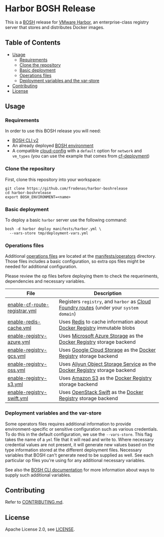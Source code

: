 # Harbor BOSH Release

This is a [BOSH](http://bosh.io/) release for [VMware Harbor](https://vmware.github.io/harbor/), an enterprise-class registry server that stores and distributes Docker images.

## Table of Contents

* [Usage](https://github.com/frodenas/harbor-boshrelease#usage)
  * [Requirements](https://github.com/frodenas/harbor-boshrelease#requirements)
  * [Clone the repository](https://github.com/frodenas/harbor-boshrelease#clone-the-repository)
  * [Basic deployment](https://github.com/frodenas/harbor-boshrelease#basic-deployment)
  * [Operations files](https://github.com/frodenas/harbor-boshrelease#operations-files)
  * [Deployment variables and the var-store](https://github.com/frodenas/harbor-boshrelease#deployment-variables-and-the-var-store)
* [Contributing](https://github.com/frodenas/harbor-boshrelease#contributing)
* [License](https://github.com/frodenas/harbor-boshrelease#license)

## Usage

### Requirements

In order to use this BOSH release you will need:

* [BOSH CLI v2](https://bosh.io/docs/cli-v2.html)
* An already deployed [BOSH environment](http://bosh.io/docs/init.html)
* A compatible [cloud-config](http://bosh.io/docs/terminology.html#cloud-config) with a `default` option for `network` and `vm_types` (you can use the example that comes from [cf-deployment](https://github.com/cloudfoundry/cf-deployment/blob/master/bosh-lite/cloud-config.yml))

###  Clone the repository

First, clone this repository into your workspace:

```
git clone https://github.com/frodenas/harbor-boshrelease
cd harbor-boshrelease
export BOSH_ENVIRONMENT=<name>
```

### Basic deployment

To deploy a basic `harbor` server use the following command:

```
bosh -d harbor deploy manifests/harbor.yml \
  --vars-store tmp/deployment-vars.yml
```

### Operations files

Additional [operations files](http://bosh.io/docs/cli-ops-files.html) are located at the [manifests/operators](https://github.com/frodenas/harbor-boshrelease/tree/master/manifests/operators) directory. Those files includes a basic configuration, so extra ops files might be needed for additional configuration.

Please review the op files before deploying them to check the requeriments, dependencies and necessary variables.

| File | Description |
| ---- | ----------- |
| [enable-cf-route-registrar.yml](https://github.com/frodenas/harbor-boshrelease/blob/master/manifests/operators/enable-cf-route-registrar.yml) | Registers `registry`, and `harbor` as [Cloud Foundry routes](https://docs.cloudfoundry.org/devguide/deploy-apps/routes-domains.html) (under your `system domain`) |
| [enable-redis-cache.yml](https://github.com/frodenas/harbor-boshrelease/blob/master/manifests/operators/enable-redis-cache.yml) | Uses [Redis](https://redis.io/) to cache information about [Docker Registry](https://docs.docker.com/registry/) immutable blobs |
| [enable-registry-azure.yml](https://github.com/frodenas/harbor-boshrelease/blob/master/manifests/operators/enable-registry-azure.yml) | Uses [Microsoft Azure Storage](https://azure.microsoft.com/en-us/services/storage/) as the [Docker Registry](https://docs.docker.com/registry/) storage backend |
| [enable-registry-gcs.yml](https://github.com/frodenas/harbor-boshrelease/blob/master/manifests/operators/enable-registry-gcs.yml) | Uses [Google Cloud Storage](https://cloud.google.com/storage/) as the [Docker Registry](https://docs.docker.com/registry/) storage backend |
| [enable-registry-oss.yml](https://github.com/frodenas/harbor-boshrelease/blob/master/manifests/operators/enable-registry-oss.yml) | Uses [Aliyun Object Storage Service](https://www.alibabacloud.com/product/oss) as the [Docker Registry](https://docs.docker.com/registry/) storage backend |
| [enable-registry-s3.yml](https://github.com/frodenas/harbor-boshrelease/blob/master/manifests/operators/enable-registry-s3.yml) | Uses [Amazon S3](https://cloud.google.com/storage/) as the [Docker Registry](https://docs.docker.com/registry/) storage backend |
| [enable-registry-swift.yml](https://github.com/frodenas/harbor-boshrelease/blob/master/manifests/operators/enable-registry-swift.yml) | Uses [OpenStack Swift](https://docs.openstack.org/swift/latest/) as the [Docker Registry](https://docs.docker.com/registry/) storage backend |

### Deployment variables and the var-store

Some operators files requires additional information to provide environment-specific or sensitive configuration such as various credentials. To do this in the default configuration, we use the `--vars-store`. This flag takes the name of a `yml` file that it will read and write to. Where necessary credential values are not present, it will generate new values based on the type information stored at the different deployment files. Necessary variables that BOSH can't generate need to be supplied as well.
See each particular op files you're using for any additional necessary variables.

See also the [BOSH CLI documentation](http://bosh.io/docs/cli-int.html#value-sources) for more information about ways to supply such additional variables.

## Contributing

Refer to [CONTRIBUTING.md](https://github.com/frodenas/harbor-boshrelease/blob/master/CONTRIBUTING.md).

## License

Apache License 2.0, see [LICENSE](https://github.com/frodenas/harbor-boshrelease/blob/master/LICENSE).
